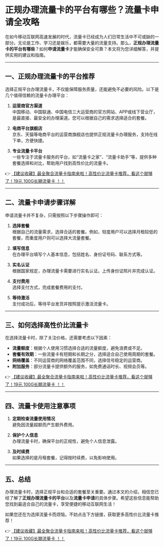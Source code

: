 # 正规办理流量卡的平台有哪些？流量卡申请全攻略

在如今移动互联网高速发展的时代，流量卡已经成为人们日常生活中不可或缺的一部分。无论是工作、学习还是娱乐，都需要大量的流量支持。那么，**正规办理流量卡的平台有哪些**？如何**申请流量卡**才能确保安全可靠？本文将为您详细解答，并提供实用的建议和指南。

---

## 一、正规办理流量卡的平台推荐

选择正规平台办理流量卡，不仅能保障服务质量，还能避免不必要的风险。以下是几个值得信赖的流量卡办理平台：

1. **运营商官方渠道**  
   中国移动、中国联通、中国电信三大运营商的官方网站、APP或线下营业厅，是最直接、最安全的办理渠道。您可以根据自己的需求选择适合的套餐。

2. **电商平台旗舰店**  
   京东、天猫等电商平台的运营商旗舰店也提供正规流量卡办理服务，支持在线下单，方便快捷。

3. **专业流量卡平台**  
   一些专注于流量卡服务的平台，如“流量卡之家”、“流量卡助手”等，提供多种套餐选择和对比，帮助用户找到高性价比的流量卡。

👉 [【建议收藏】最全聚合流量卡指南来啦！高性价比流量卡推荐，看这个就够了！19元 100G长期流量卡 ！！](https://bit.ly/Liuliangka)

---

## 二、流量卡申请步骤详解

申请流量卡并不复杂，只需按照以下步骤操作即可：

1. **选择套餐**  
   根据自己的流量需求，选择合适的套餐。例如，轻度用户可以选择月租较低的套餐，而重度用户则可以选择大流量套餐。

2. **填写信息**  
   在办理平台填写个人基本信息，包括姓名、身份证号码、联系方式等。

3. **实名认证**  
   根据国家规定，办理流量卡需要进行实名认证。上传身份证照片并完成认证。

4. **支付费用**  
   选择支付方式，完成套餐费用的支付。

5. **等待激活**  
   支付成功后，等待平台发货并按照提示激活流量卡。

---

## 三、如何选择高性价比流量卡

在选择流量卡时，除了关注价格，还需要考虑以下因素：

- **流量额度**：根据个人使用习惯选择合适的流量额度，避免浪费或不足。  
- **套餐有效期**：一些流量卡有短期和长期之分，选择适合自己使用周期的套餐。  
- **网络覆盖**：不同运营商的网络覆盖范围不同，选择信号稳定的运营商。  
- **附加服务**：部分流量卡提供额外的服务，如免费通话时长、视频会员等。

👉 [【建议收藏】最全聚合流量卡指南来啦！高性价比流量卡推荐，看这个就够了！19元 100G长期流量卡 ！！](https://bit.ly/Liuliangka)

---

## 四、流量卡使用注意事项

1. **定期检查流量使用情况**  
   避免因流量超额而产生额外费用。

2. **保护个人信息**  
   办理流量卡时，确保平台的正规性，避免个人信息泄露。

3. **及时续费**  
   如果选择的是月租套餐，记得按时续费，以免影响使用。

---

## 五、总结

办理流量卡时，选择正规平台和合适的套餐至关重要。通过本文的介绍，相信您已经了解了**正规办理流量卡的平台**以及**流量卡申请**的具体步骤。希望这些信息能帮助您找到最适合自己的流量卡，享受便捷的移动互联网生活！

如果您还在为选择流量卡而烦恼，不妨点击下方链接，获取更多高性价比流量卡推荐！

👉 [【建议收藏】最全聚合流量卡指南来啦！高性价比流量卡推荐，看这个就够了！19元 100G长期流量卡 ！！](https://bit.ly/Liuliangka)
